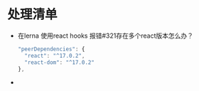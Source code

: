 # 处理清单

- 在lerna 使用react hooks 报错#321存在多个react版本怎么办？
  ```js
  "peerDependencies": {
    "react": "^17.0.2",
    "react-dom": "^17.0.2"
  },
  ```
  
- 